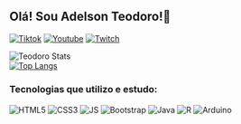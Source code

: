 ## Olá! Sou Adelson Teodoro!🤖
[![Tiktok](https://img.shields.io/badge/TikTok-000000?style=for-the-badge&logo=tiktok&logoColor=white)](https://www.tiktok.com/@milarepa_)
[![Youtube](https://img.shields.io/badge/YouTube-FF0000?style=for-the-badge&logo=youtube&logoColor=white)](https://www.youtube.com/shorts/tfTgB2HvoIM)
[![Twitch](https://img.shields.io/badge/Twitch-9146FF?style=for-the-badge&logo=twitch&logoColor=white)](https://www.twitch.tv/teodoro_rex)

![Teodoro Stats](https://github-readme-stats.vercel.app/api?username=imrooteodoro&show_icons=true&theme=transparent) <br>
[![Top Langs](https://github-readme-stats.vercel.app/api/top-langs/?username=imrooteodoro&layout=compact)](https://github.com/imrooteodoro/github-readme-stats)

### Tecnologias que utilizo e estudo:
<div style="display:inline_block">
<img alt=" HTML5" align="center" src="https://img.shields.io/badge/HTML5-E34F26?style=for-the-badge&logo=html5&logoColor=white"/>
<img alt=" CSS3" align="center" src="https://img.shields.io/badge/CSS3-1572B6?style=for-the-badge&logo=css3&logoColor=white"/>
<img alt=" JS" align="center" src="https://img.shields.io/badge/JavaScript-F7DF1E?style=for-the-badge&logo=javascript&logoColor=black"/>
<img alt="Bootstrap" align="center" src="https://img.shields.io/badge/Bootstrap-563D7C?style=for-the-badge&logo=bootstrap&logoColor=white"/>
<img alt="Java" align="center" src="https://img.shields.io/badge/Java-ED8B00?style=for-the-badge&logo=openjdk&logoColor=white"/>
<img alt="R" align="center" src="https://img.shields.io/badge/R-276DC3?style=for-the-badge&logo=r&logoColor=white"/>
<img alt="Arduino" align="center" src="https://img.shields.io/badge/Arduino-00979D?style=for-the-badge&logo=Arduino&logoColor=white"/>
</div>
